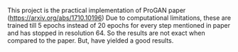 This project is the practical implementation of ProGAN paper (https://arxiv.org/abs/1710.10196)
Due to computational limitations, these are trained till 5 epochs instead of 20 epochs for every step mentioned in paper and has stopped in resolution 64. So the results are not exact when compared to the paper. But, have yielded a good results.
